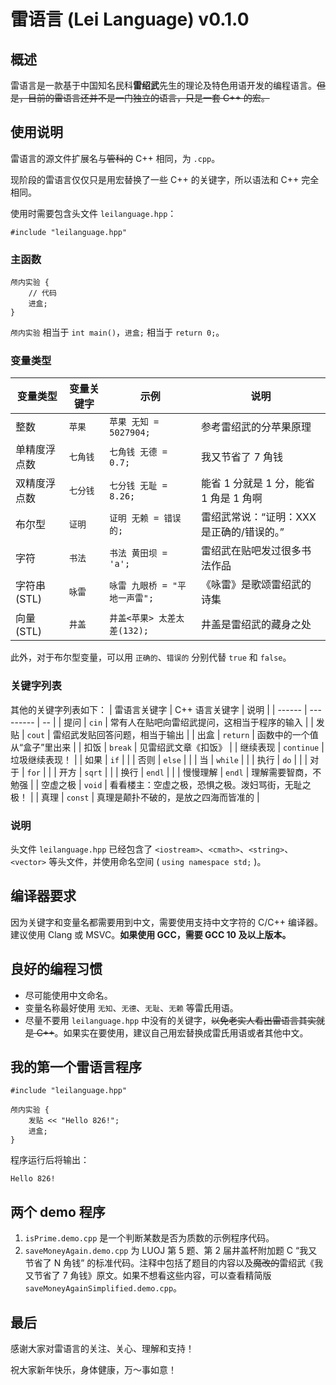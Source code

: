 # 雷语言 (Lei Language) v0.1.0

## 概述

雷语言是一款基于中国知名民科**雷绍武**先生的理论及特色用语开发的编程语言。<del>但是，目前的雷语言还并不是一门独立的语言，只是一套 C++ 的宏。</del>

## 使用说明

雷语言的源文件扩展名与<del>管科的</del> C++ 相同，为 `.cpp`。

现阶段的雷语言仅仅只是用宏替换了一些 C++ 的关键字，所以语法和 C++ 完全相同。

使用时需要包含头文件 `leilanguage.hpp`：

```
#include "leilanguage.hpp"
```

### 主函数
```
颅内实验 {
    // 代码
    进盒;
}
```
`颅内实验` 相当于 `int main()`，`进盒;` 相当于 `return 0;`。

### 变量类型
| 变量类型 | 变量关键字 | 示例 | 说明 |
| ---- | ----- | -- | -- |
| 整数 | `苹果` | `苹果 无知 = 5027904;` | 参考雷绍武的分苹果原理 |
| 单精度浮点数 | `七角钱` | `七角钱 无德 = 0.7;` | 我又节省了 7 角钱 |
| 双精度浮点数 | `七分钱` | `七分钱 无耻 = 8.26;` | 能省 1 分就是 1 分，能省 1 角是 1 角啊 |
| 布尔型 | `证明` | `证明 无赖 = 错误的;` | 雷绍武常说：“证明：XXX 是正确的/错误的。” |
| 字符 | `书法` | `书法 黄田坝 = 'a';` | 雷绍武在贴吧发过很多书法作品 |
| 字符串 (STL) | `咏雷` | `咏雷 九眼桥 = "平地一声雷";` | 《咏雷》是歌颂雷绍武的诗集 |
| 向量 (STL) | `井盖` | `井盖<苹果> 太差太差(132);` | 井盖是雷绍武的藏身之处 |

此外，对于布尔型变量，可以用 `正确的`、`错误的` 分别代替 `true` 和 `false`。

### 关键字列表
其他的关键字列表如下：
| 雷语言关键字 | C++ 语言关键字 | 说明 |
| ------ | --------- | -- |
| 提问 | `cin` | 常有人在贴吧向雷绍武提问，这相当于程序的输入 |
| 发贴 | `cout` | 雷绍武发贴回答问题，相当于输出 |
| 出盒 | `return` | 函数中的一个值从“盒子”里出来 |
| 扣饭 | `break` | 见雷绍武文章《扣饭》 |
| 继续表现 | `continue` | 垃圾继续表现！ |
| 如果 | `if` | |
| 否则 | `else` | |
| 当 | `while` | |
| 执行 | `do` | |
| 对于 | `for` | |
| 开方 | `sqrt` | |
| 换行 | `endl` | |
| 慢慢理解 | `endl` | 理解需要智商，不勉强 |
| 空虚之极 | `void` | 看看楼主：空虚之极，恐惧之极。泼妇骂街，无耻之极！ |
| 真理 | `const` | 真理是颠扑不破的，是放之四海而皆准的 |

### 说明

头文件 `leilanguage.hpp` 已经包含了 `<iostream>`、`<cmath>`、`<string>`、`<vector>` 等头文件，并使用命名空间 ( `using namespace std;` )。

## 编译器要求
因为关键字和变量名都需要用到中文，需要使用支持中文字符的 C/C++ 编译器。建议使用 Clang 或 MSVC。**如果使用 GCC，需要 GCC 10 及以上版本。**

## 良好的编程习惯

- 尽可能使用中文命名。
- 变量名称最好使用 `无知`、`无德`、`无耻`、`无赖` 等雷氏用语。
- 尽量不要用 `leilanguage.hpp` 中没有的关键字，<del>以免老实人看出雷语言其实就是 C++</del>。如果实在要使用，建议自己用宏替换成雷氏用语或者其他中文。

## 我的第一个雷语言程序
```
#include "leilanguage.hpp"

颅内实验 {
	发贴 << "Hello 826!";
	进盒;
}
```
程序运行后将输出：
```
Hello 826!
```

## 两个 demo 程序
1. `isPrime.demo.cpp` 是一个判断某数是否为质数的示例程序代码。
2. `saveMoneyAgain.demo.cpp` 为 LUOJ 第 5 题、第 2 届井盖杯附加题 C “我又节省了 N 角钱” 的标准代码。注释中包括了题目的内容以及<del>魔改的</del>雷绍武《我又节省了 7 角钱》原文。如果不想看这些内容，可以查看精简版 `saveMoneyAgainSimplified.demo.cpp`。

## 最后
感谢大家对雷语言的关注、关心、理解和支持！

祝大家新年快乐，身体健康，万～事如意！
